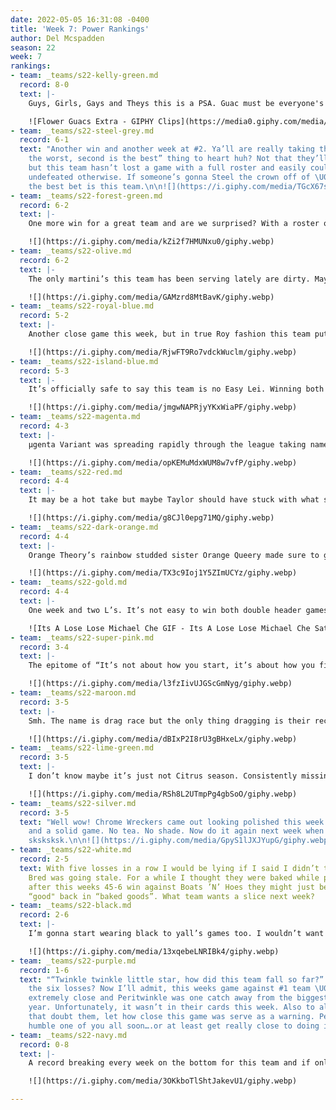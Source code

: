 ```yaml
---
date: 2022-05-05 16:31:08 -0400
title: 'Week 7: Power Rankings'
author: Del Mcspadden
season: 22
week: 7
rankings:
- team: _teams/s22-kelly-green.md
  record: 8-0
  text: |-
    Guys, Girls, Gays and Theys this is a PSA. Guac must be everyone's favorite extra charge cause this teams been topping y’all for weeks. The only perfect record in the league (not including Boats ’N’ Hoes perfect 0-8) is seemingly unstoppable. Emphasis on the seemingly. After a narrow win this week this avocado might be going bad but maybe that’s just my wishful thinking.

    ![Flower Guacs Extra - GIPHY Clips](https://media0.giphy.com/media/gfm2rvaD4vn1aw2UDm/giphy.gif?cid=82a1493b0ui8swjbksmby7zg9a0cu5ncru3qbz1ckedj664f&rid=giphy.gif&ct=v)
- team: _teams/s22-steel-grey.md
  record: 6-1
  text: "Another win and another week at #2. Ya’ll are really taking that “First is
    the worst, second is the best” thing to heart huh? Not that they’ll let us forget,
    but this team hasn’t lost a game with a full roster and easily could have been
    undefeated otherwise. If someone’s gonna Steel the crown off of \U0001F951’s head
    the best bet is this team.\n\n![](https://i.giphy.com/media/TGcX67svd2gSFLblFV/giphy.webp)"
- team: _teams/s22-forest-green.md
  record: 6-2
  text: |-
    One more win for a great team and are we surprised? With a roster of solid players the only thing that surprised me was that the game was such a nail biter. Regardless of their talent, their games have given us an answer to an age old question. If a tree falls in a forest does it make a sound? More accurately: If a flag is called on Fwhorest do they make a sound? If you have to ask then you haven’t watched one of their games. Let’s just say this team is a trip (shade intended). At this point I don’t know who’s boots are quaking more, the teams they play or the refs in charge. Good luck to both tbh.

    ![](https://i.giphy.com/media/kZi2f7HMUNxu0/giphy.webp)
- team: _teams/s22-olive.md
  record: 6-2
  text: |-
    The only martini’s this team has been serving lately are dirty. Maybe that’s why they’ve got these other teams so salty. With two wins from their double header and only one game between this team and playoffs, I don’t foresee anything shaking this team anytime soon. Keep serving it to the girls dirty cause y’all might be Olive but the only ones bitter are the other teams.

    ![](https://i.giphy.com/media/GAMzrd8MtBavK/giphy.webp)
- team: _teams/s22-royal-blue.md
  record: 5-2
  text: |-
    Another close game this week, but in true Roy fashion this team put it all on the line for the win. Not to start any drama but its starting to look like a bit of a sibling rivalry between this team and Shaken Not Stirred for fourth place. With a double header of their own this week, maybe Gaystar Royalco can win both games and successfully execute a hostile takeover. The Roys couldn’t do it but maybe this squad can.

    ![](https://i.giphy.com/media/RjwFT9Ro7vdckWuclm/giphy.webp)
- team: _teams/s22-island-blue.md
  record: 5-3
  text: |-
    It’s officially safe to say this team is no Easy Lei. Winning both their games this week they’ve made the biggest jump in the rankings and took a top 6 spot. Y’all thought they were playing in the sand but they’ve really been playing in these games. I’m honestly here for it because they’ve been showing y’all just because their easy everywhere else doesn’t mean they’re easy on the field.

    ![](https://i.giphy.com/media/jmgwNAPRjyYKxWiaPF/giphy.webp)
- team: _teams/s22-magenta.md
  record: 4-3
  text: |-
    μgenta Variant was spreading rapidly through the league taking names four weeks in a row. I don’t know where Easy Lei found the cure but they put this teams streak to rest in an admittedly close game. I will say this variant could blow out this weeks double header and make it a super spreader, but that all depends on them. With a seasoned captain and a talented QB who’s to say they won’t? Ya’ll better call your island blue sisters and book that vaccine appointment because otherwise the variant might take your team next.

    ![](https://i.giphy.com/media/opKEMuMdxWUM8w7vfP/giphy.webp)
- team: _teams/s22-red.md
  record: 4-4
  text: |-
    It may be a hot take but maybe Taylor should have stuck with what she was doing originally. Well, maybe not Taylor Swift because she’s breaking records and winning awards but the same can’t be said for Taylor’s Version. Starting the season with four wins something must have happened for these last four games to be total losses. Might be time to start making hits instead of taking hits y’all cause right now its giving less Taylor Swift and more Taio Cruz. Let me start drafting the “Where Are They Now?” article for next week.

    ![](https://i.giphy.com/media/g8CJl0epg71MQ/giphy.webp)
- team: _teams/s22-dark-orange.md
  record: 4-4
  text: |-
    Orange Theory’s rainbow studded sister Orange Queery made sure to give Fwhorest Queens the workout of their lives. Losing the game in the very last seconds of the game, this team wasn’t burning cals for nothing. Hopefully next week we can see some results and watch them get a gratifying win. As with any reputable gym, Buns of Steel should be Orange Queery’s specialty.

    ![](https://i.giphy.com/media/TX3c9Ioj1Y5ZImUCYz/giphy.webp)
- team: _teams/s22-gold.md
  record: 4-4
  text: |-
    One week and two L’s. It’s not easy to win both double header games, but for this team double headers are the only games they lose. It’s alright! Sometimes one round is enough.  Luckily next week they only have a game against Taylors Version so lets see if they can prove my theory right with a win.

    ![Its A Lose Lose Michael Che GIF - Its A Lose Lose Michael Che Saturday  Night Live - Discover & Share GIFs](https://c.tenor.com/E1vTkm7RneYAAAAd/its-a-lose-lose-michael-che.gif)
- team: _teams/s22-super-pink.md
  record: 3-4
  text: |-
    The epitome of “It’s not about how you start, it’s about how you finish”, this team was down bad but like Pink in her 2010 Grammy performance, this team is flying high above the crowds now. Yeah there were a few losses but “So What”? Look up and enjoy the view because this teams not going anywhere but up the charts.

    ![](https://i.giphy.com/media/l3fzIivUJGScGmNyg/giphy.webp)
- team: _teams/s22-maroon.md
  record: 3-5
  text: |-
    Smh. The name is drag race but the only thing dragging is their record. I’ve been waiting for this team to slay the house down but they seem to prefer getting slayed on the field. I don’t know about you but I don’t think Mama Ru would approve. Clean it up next week ladies.

    ![](https://i.giphy.com/media/dBIxP2I8rU3gBHxeLx/giphy.webp)
- team: _teams/s22-lime-green.md
  record: 3-5
  text: |-
    I don’t know maybe it’s just not Citrus season. Consistently missing people doesn’t make winning easy or your record cute. After already forfeiting games due to personnel difficulties it’s hard to come back from a 3-5 record but I do love a surprise. Fingers crossed they win next weeks game and end on a sweet note unlike their sour start.

    ![](https://i.giphy.com/media/RSh8L2UTmpPg4gbSoO/giphy.webp)
- team: _teams/s22-silver.md
  record: 3-5
  text: "Well wow! Chrome Wreckers came out looking polished this week! A great win
    and a solid game. No tea. No shade. Now do it again next week when you play \U0001F951
    sksksksk.\n\n![](https://i.giphy.com/media/GpyS1lJXJYupG/giphy.webp)"
- team: _teams/s22-white.md
  record: 2-5
  text: With five losses in a row I would be lying if I said I didn’t think Wonder
    Bred was going stale. For a while I thought they were baked while playing but
    after this weeks 45-6 win against Boats ’N’ Hoes they might just be putting the
    “good" back in “baked goods”. What team wants a slice next week?
- team: _teams/s22-black.md
  record: 2-6
  text: |-
    I’m gonna start wearing black to yall’s games too. I wouldn’t want you to mourn your record alone, so I’ll show a little solidarity. All jokes aside, it’s not like this team doesn’t have players because they have a winning roster. Unfortunately, you need a little bit more than just names on paper. You need plays on the field. Maybe ya’ll can pull a few off next week against Gaystar Royalco? I would love to see an upset instead of seeing ya’ll upset :) .

    ![](https://i.giphy.com/media/13xqebeLNRIBk4/giphy.webp)
- team: _teams/s22-purple.md
  record: 1-6
  text: "“Twinkle twinkle little star, how did this team fall so far?”. Maybe it was
    the six losses? Now I’ll admit, this weeks game against #1 team \U0001F951  was
    extremely close and Peritwinkle was one catch away from the biggest upset of the
    year. Unfortunately, it wasn’t in their cards this week. Also to all the teams
    that doubt them, let how close this game was serve as a warning. Peritwinkle could
    humble one of you all soon….or at least get really close to doing it."
- team: _teams/s22-navy.md
  record: 0-8
  text: |-
    A record breaking every week on the bottom for this team and if only….you know what, let me stop. I don’t bottom shame so I’ve got nothing to say other than we support you and stay ready! Maybe next week <3

    ![](https://i.giphy.com/media/3OKkboTlShtJakevU1/giphy.webp)

---
```


